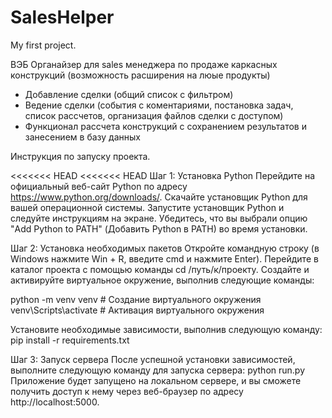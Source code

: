 # SalesHelper
My first project.

ВЭБ Органайзер для sales менеджера по продаже каркасных конструкций (возможность расширения на люые продукты)
 - Добавление сделки (общий список с фильтром)
 - Ведение сделки (события с коментариями, постановка задач, список рассчетов, организация файлов сделки с доступом)
 - Функционал рассчета конструкций с сохранением результатов и занесением в базу данных

Инструкция по запуску проекта.

<<<<<<< HEAD
<<<<<<< HEAD
Шаг 1: Установка Python Перейдите на официальный веб-сайт Python по адресу https://www.python.org/downloads/. Скачайте установщик Python для вашей операционной системы. Запустите установщик Python и следуйте инструкциям на экране. Убедитесь, что вы выбрали опцию "Add Python to PATH" (Добавить Python в PATH) во время установки.

Шаг 2: Установка необходимых пакетов Откройте командную строку (в Windows нажмите Win + R, введите cmd и нажмите Enter). Перейдите в каталог проекта с помощью команды cd /путь/к/проекту. Создайте и активируйте виртуальное окружение, выполнив следующие команды:

python -m venv venv # Создание виртуального окружения venv\Scripts\activate # Активация виртуального окружения

Установите необходимые зависимости, выполнив следующую команду: pip install -r requirements.txt

Шаг 3: Запуск сервера После успешной установки зависимостей, выполните следующую команду для запуска сервера: python run.py
Приложение будет запущено на локальном сервере, и вы сможете получить доступ к нему через веб-браузер по адресу http://localhost:5000.
